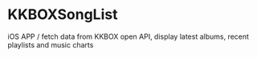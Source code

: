 # KKBOXSongList
iOS APP / fetch data from KKBOX open API, display latest albums, recent playlists and music charts
